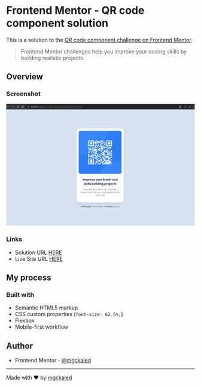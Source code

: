 # Frontend Mentor - QR code component solution

This is a solution to the [QR code component challenge on Frontend Mentor](https://www.frontendmentor.io/challenges/qr-code-component-iux_sIO_H).

> Frontend Mentor challenges help you improve your coding skills by building realistic projects.



## Overview

### Screenshot

![preview image](.github/assets/preview.png)

### Links

- Solution URL [HERE](https://github.com/mgckaled/frontend-mentor-challenges/tree/main/qr-code-component)
- Live Site URL [HERE](https://mgckaled.github.io/frontend-mentor-challenges/qr-code-component/template/)

## My process

### Built with

- Semantic HTML5 markup
- CSS custom properties (`font-size: 62.5%;`)
- Flexbox
- Mobile-first workflow

## Author

- Frontend Mentor - [@mgckaled](https://www.frontendmentor.io/profile/mgckaled)

---

Made with ❤️ by [mgckaled](https://github.com/mgckaled)
